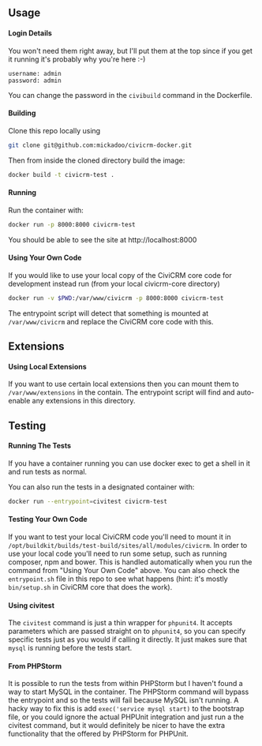 ## Usage

#### Login Details

You won't need them right away, but I'll put them at the top since if you get 
it running it's probably why you're here :-)

```
username: admin  
password: admin
```

You can change the password in the `civibuild` command in the Dockerfile.

#### Building

Clone this repo locally using

```bash
git clone git@github.com:mickadoo/civicrm-docker.git
```

Then from inside the cloned directory build the image:

```bash
docker build -t civicrm-test .
```

#### Running

Run the container with:

```bash
docker run -p 8000:8000 civicrm-test
```

You should be able to see the site at http://localhost:8000

#### Using Your Own Code

If you would like to use your local copy of the CiviCRM core code 
for development instead run (from your local civicrm-core directory)

```bash
docker run -v $PWD:/var/www/civicrm -p 8000:8000 civicrm-test
```

The entrypoint script will detect that something is mounted at 
`/var/www/civicrm` and replace the CiviCRM core code with this.

## Extensions

#### Using Local Extensions

If you want to use certain local extensions then you can mount them to
`/var/www/extensions` in the contain. The entrypoint script will find and
auto-enable any extensions in this directory.

## Testing

#### Running The Tests

If you have a container running you can use docker exec to get a 
shell in it and run tests as normal.

You can also run the tests in a designated container with:

```bash
docker run --entrypoint=civitest civicrm-test
```

#### Testing Your Own Code

If you want to test your local CiviCRM code you'll need to mount
it in `/opt/buildkit/builds/test-build/sites/all/modules/civicrm`. 
In order to use your local code you'll need to run some setup, such
as running composer, npm and bower. This is handled automatically 
when you run the command from "Using Your Own Code" above. You can 
also check the `entrypoint.sh` file in this repo to see what 
happens (hint: it's mostly `bin/setup.sh` in CiviCRM core that 
does the work).

#### Using civitest

The `civitest` command is just a thin wrapper for `phpunit4`. 
It accepts parameters which are passed straight on to `phpunit4`,
 so you can specify specific tests just as you would if calling it
directly. It just makes sure that `mysql` is running before the tests
start.

#### From PHPStorm

It is possible to run the tests from within PHPStorm but I
haven't found a way to start MySQL in the container. The PHPStorm
command will bypass the entrypoint and so the tests will fail because
MySQL isn't running. A hacky way to fix this is add 
`exec('service mysql start)` to the bootstrap file, or you could 
ignore the actual PHPUnit integration and just run a the civitest
command, but it would definitely be nicer to have the extra functionality
that the offered by PHPStorm for PHPUnit.
